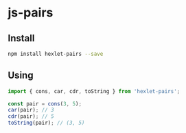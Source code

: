 # js-pairs

## Install

```sh
npm install hexlet-pairs --save
```

## Using

```javascript
import { cons, car, cdr, toString } from 'hexlet-pairs';

const pair = cons(3, 5);
car(pair); // 3
cdr(pair); // 5
toString(pair); // (3, 5)
```
